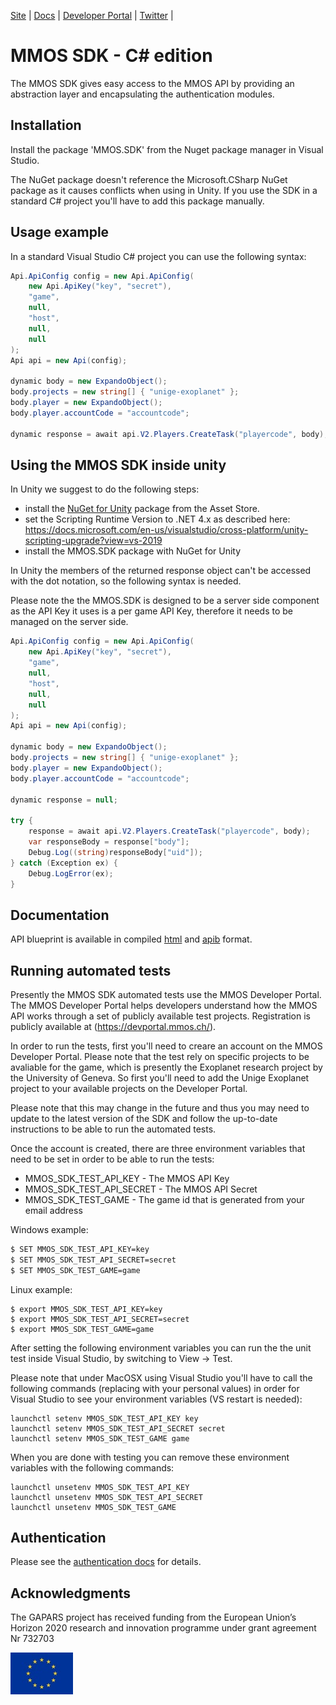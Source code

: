 ﻿
[Site](http://mmos.ch/) |
[Docs](https://github.com/MassivelyMultiplayerOnlineScience/mmos-sdk-csharp/tree/master/doc/) |
[Developer Portal](https://devportal.mmos.ch/) |
[Twitter](https://twitter.com/the_mmos) |

# MMOS SDK - C# edition

The MMOS SDK gives easy access to the MMOS API by providing an abstraction layer and encapsulating the authentication modules.

## Installation

Install the package 'MMOS.SDK' from the Nuget package manager in Visual Studio.

The NuGet package doesn't reference the Microsoft.CSharp NuGet package as it causes conflicts when using in Unity. If you use the SDK in a standard C# project you'll have to add this package manually.

## Usage example

In a standard Visual Studio C# project you can use the following syntax:

```csharp
Api.ApiConfig config = new Api.ApiConfig(
    new Api.ApiKey("key", "secret"),
    "game",
    null,
    "host",
    null,
    null
);
Api api = new Api(config);

dynamic body = new ExpandoObject();
body.projects = new string[] { "unige-exoplanet" };
body.player = new ExpandoObject();
body.player.accountCode = "accountcode";

dynamic response = await api.V2.Players.CreateTask("playercode", body);
```

## Using the MMOS SDK inside unity

In Unity we suggest to do the following steps:

* install the [NuGet for Unity](https://assetstore.unity.com/packages/tools/utilities/nuget-for-unity-104640) package from the Asset Store.
* set the Scripting Runtime Version to .NET  4.x as described here: https://docs.microsoft.com/en-us/visualstudio/cross-platform/unity-scripting-upgrade?view=vs-2019
* install the MMOS.SDK package with NuGet for Unity 

In Unity the members of the returned response object can't be accessed with the dot notation, so the following syntax is needed.

Please note the the MMOS.SDK is designed to be a server side component as the API Key it uses is a per game API Key, therefore it needs to be managed on the server side.

```csharp
Api.ApiConfig config = new Api.ApiConfig(
    new Api.ApiKey("key", "secret"),
    "game",
    null,
    "host",
    null,
    null
);
Api api = new Api(config);

dynamic body = new ExpandoObject();
body.projects = new string[] { "unige-exoplanet" };
body.player = new ExpandoObject();
body.player.accountCode = "accountcode";

dynamic response = null;

try {
    response = await api.V2.Players.CreateTask("playercode", body);
    var responseBody = response["body"];
    Debug.Log((string)responseBody["uid"]);    
} catch (Exception ex) {
    Debug.LogError(ex);
}       
```


## Documentation


API blueprint is available in compiled [html](doc/blueprint/mmos-api-public.html) and [apib](doc/blueprint/mmos-api-public.apib) format.


## Running automated tests

Presently the MMOS SDK automated tests use the MMOS Developer Portal. The MMOS Developer Portal helps developers understand how the MMOS API works through a set of publicly available test projects. Registration is publicly available at (https://devportal.mmos.ch/).

In order to run the tests, first you'll need to creare an account on the MMOS Developer Portal. Please note that the test rely on specific projects to be avaliable for the game, which is presently the Exoplanet research project by the University of Geneva. So first you'll need to add the Unige Exoplanet project to your available projects on the Developer Portal.

Please note that this may change in the future and thus you may need to update to the latest version of the SDK and follow the up-to-date instructions to be able to run the automated tests.

Once the account is created, there are three environment variables that need to be set in order to be able to run the tests:
* MMOS_SDK_TEST_API_KEY - The MMOS API Key
* MMOS_SDK_TEST_API_SECRET - The MMOS API Secret
* MMOS_SDK_TEST_GAME - The game id that is generated from your email address

Windows example:
```bat
$ SET MMOS_SDK_TEST_API_KEY=key
$ SET MMOS_SDK_TEST_API_SECRET=secret
$ SET MMOS_SDK_TEST_GAME=game
```

Linux example:
```shell
$ export MMOS_SDK_TEST_API_KEY=key
$ export MMOS_SDK_TEST_API_SECRET=secret
$ export MMOS_SDK_TEST_GAME=game
```

After setting the following environment variables you can run the the unit test inside Visual Studio, by switching to View -> Test. 

Please note that under MacOSX using Visual Studio you'll have to call the following commands (replacing with your personal values) in order for Visual Studio to see your environment variables (VS restart is needed):
```
launchctl setenv MMOS_SDK_TEST_API_KEY key
launchctl setenv MMOS_SDK_TEST_API_SECRET secret
launchctl setenv MMOS_SDK_TEST_GAME game
```
When you are done with testing you can remove these environment variables with the following commands:
```
launchctl unsetenv MMOS_SDK_TEST_API_KEY
launchctl unsetenv MMOS_SDK_TEST_API_SECRET
launchctl unsetenv MMOS_SDK_TEST_GAME
```

## Authentication

Please see the [authentication docs](api-hmac-authentication.md) for details.

## Acknowledgments

The GAPARS project has received funding from the European Union’s Horizon 2020 research and innovation programme under grant agreement Nr 732703

![EU flag](https://github.com/MassivelyMultiplayerOnlineScience/mmos-sdk-csharp/raw/master/MMOS.SDK/doc/logo/eu.jpg)